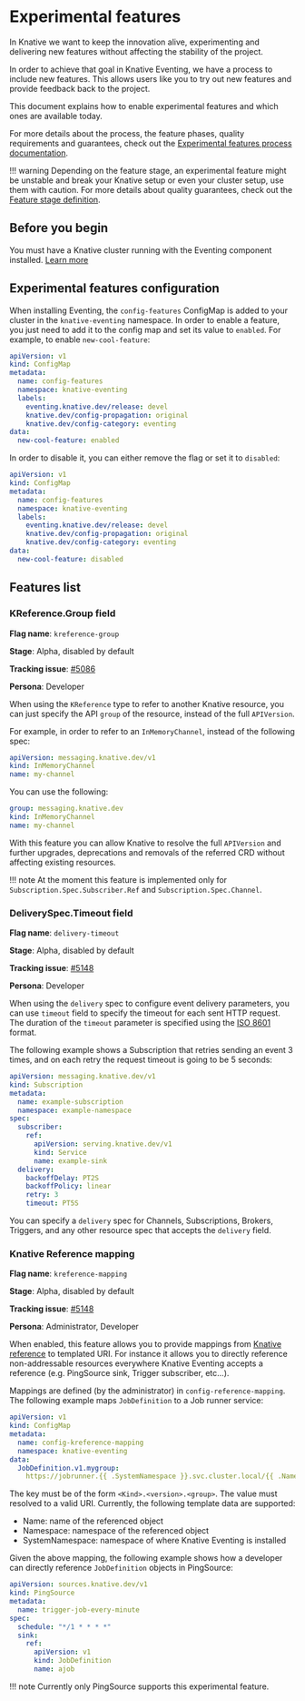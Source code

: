 # Experimental features

In Knative we want to keep the innovation alive, experimenting and delivering
new features without affecting the stability of the project.

In order to achieve that goal in Knative Eventing, we have a process to include
new features. This allows users like you to try out new features and provide
feedback back to the project.

This document explains how to enable experimental features and which ones are
available today.

For more details about the process, the feature phases, quality requirements and
guarantees, check out the
[Experimental features process documentation](https://github.com/knative/eventing/blob/main/docs/experimental-features.md).

!!! warning Depending on the feature stage, an experimental feature might be
unstable and break your Knative setup or even your cluster setup, use them with
caution. For more details about quality guarantees, check out the
[Feature stage definition](https://github.com/knative/eventing/blob/main/docs/experimental-features.md#stage-definition).

## Before you begin

You must have a Knative cluster running with the Eventing component installed.
[Learn more](../admin/install/README.md)

## Experimental features configuration

When installing Eventing, the `config-features` ConfigMap is added to your
cluster in the `knative-eventing` namespace. In order to enable a feature, you
just need to add it to the config map and set its value to `enabled`. For
example, to enable `new-cool-feature`:

```yaml
apiVersion: v1
kind: ConfigMap
metadata:
  name: config-features
  namespace: knative-eventing
  labels:
    eventing.knative.dev/release: devel
    knative.dev/config-propagation: original
    knative.dev/config-category: eventing
data:
  new-cool-feature: enabled
```

In order to disable it, you can either remove the flag or set it to `disabled`:

```yaml
apiVersion: v1
kind: ConfigMap
metadata:
  name: config-features
  namespace: knative-eventing
  labels:
    eventing.knative.dev/release: devel
    knative.dev/config-propagation: original
    knative.dev/config-category: eventing
data:
  new-cool-feature: disabled
```

## Features list

### KReference.Group field

**Flag name**: `kreference-group`

**Stage**: Alpha, disabled by default

**Tracking issue**: [#5086](https://github.com/knative/eventing/issues/5086)


**Persona**: Developer

When using the `KReference` type to refer to another Knative resource, you can
just specify the API `group` of the resource, instead of the full `APIVersion`.

For example, in order to refer to an `InMemoryChannel`, instead of the following
spec:

```yaml
apiVersion: messaging.knative.dev/v1
kind: InMemoryChannel
name: my-channel
```

You can use the following:

```yaml
group: messaging.knative.dev
kind: InMemoryChannel
name: my-channel
```

With this feature you can allow Knative to resolve the full `APIVersion` and
further upgrades, deprecations and removals of the referred CRD without
affecting existing resources.

!!! note At the moment this feature is implemented only for
`Subscription.Spec.Subscriber.Ref` and `Subscription.Spec.Channel`.

### DeliverySpec.Timeout field

**Flag name**: `delivery-timeout`

**Stage**: Alpha, disabled by default

**Tracking issue**: [#5148](https://github.com/knative/eventing/issues/5148)

**Persona**: Developer

When using the `delivery` spec to configure event delivery parameters, you can
use `timeout` field to specify the timeout for each sent HTTP request. The
duration of the `timeout` parameter is specified using the
[ISO 8601](https://en.wikipedia.org/wiki/ISO_8601#Times) format.

The following example shows a Subscription that retries sending an event 3
times, and on each retry the request timeout is going to be 5 seconds:

```yaml
apiVersion: messaging.knative.dev/v1
kind: Subscription
metadata:
  name: example-subscription
  namespace: example-namespace
spec:
  subscriber:
    ref:
      apiVersion: serving.knative.dev/v1
      kind: Service
      name: example-sink
  delivery:
    backoffDelay: PT2S
    backoffPolicy: linear
    retry: 3
    timeout: PT5S
```

You can specify a `delivery` spec for Channels, Subscriptions, Brokers,
Triggers, and any other resource spec that accepts the `delivery` field.

### Knative Reference mapping

**Flag name**: `kreference-mapping`

**Stage**: Alpha, disabled by default

**Tracking issue**: [#5148](https://github.com/knative/eventing/issues/5593)

**Persona**: Administrator, Developer

When enabled, this feature allows you to provide mappings from
[Knative reference](https://github.com/knative/specs/blob/main/specs/eventing/overview.md#destination)
to templated URI. For instance it allows you to directly reference non-addressable resources everywhere Knative Eventing accepts a reference (e.g. PingSource sink, Trigger subscriber, etc...).

Mappings are defined (by the administrator) in `config-reference-mapping`. The following example maps `JobDefinition` to a Job runner service:

```yaml
apiVersion: v1
kind: ConfigMap
metadata:
  name: config-kreference-mapping
  namespace: knative-eventing
data:
  JobDefinition.v1.mygroup:
    https://jobrunner.{{ .SystemNamespace }}.svc.cluster.local/{{ .Name }}
```

The key must be of the form `<Kind>.<version>.<group>`. The value must resolved
to a valid URI. Currently, the following template data are supported:

- Name: name of the referenced object
- Namespace: namespace of the referenced object
- SystemNamespace: namespace of where Knative Eventing is installed

Given the above mapping, the following example shows how a developer can directly reference `JobDefinition` objects in PingSource:

```yaml
apiVersion: sources.knative.dev/v1
kind: PingSource
metadata:
  name: trigger-job-every-minute
spec:
  schedule: "*/1 * * * *"
  sink:
    ref:
      apiVersion: v1
      kind: JobDefinition
      name: ajob
```

!!! note
    Currently only PingSource supports this experimental feature.
